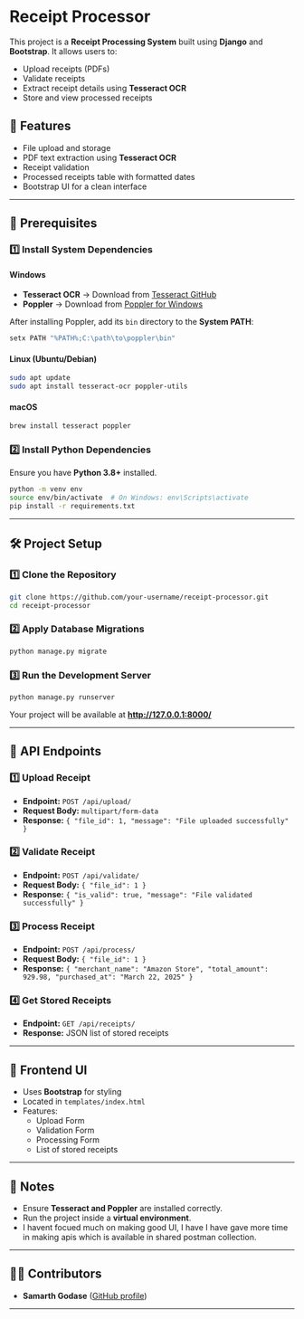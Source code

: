 # Receipt Processor

This project is a **Receipt Processing System** built using **Django** and **Bootstrap**. It allows users to:
- Upload receipts (PDFs)
- Validate receipts
- Extract receipt details using **Tesseract OCR**
- Store and view processed receipts

## 🚀 Features
- File upload and storage
- PDF text extraction using **Tesseract OCR**
- Receipt validation
- Processed receipts table with formatted dates
- Bootstrap UI for a clean interface

---

## 📌 Prerequisites

### 1️⃣ Install System Dependencies
#### Windows
- **Tesseract OCR** → Download from [Tesseract GitHub](https://github.com/UB-Mannheim/tesseract/wiki)
- **Poppler** → Download from [Poppler for Windows](https://github.com/oschwartz10612/poppler-windows/releases)

After installing Poppler, add its `bin` directory to the **System PATH**:
```sh
setx PATH "%PATH%;C:\path\to\poppler\bin"
```

#### Linux (Ubuntu/Debian)
```sh
sudo apt update
sudo apt install tesseract-ocr poppler-utils
```

#### macOS
```sh
brew install tesseract poppler
```

### 2️⃣ Install Python Dependencies
Ensure you have **Python 3.8+** installed.

```sh
python -m venv env
source env/bin/activate  # On Windows: env\Scripts\activate
pip install -r requirements.txt
```

---

## 🛠️ Project Setup

### 1️⃣ Clone the Repository
```sh
git clone https://github.com/your-username/receipt-processor.git
cd receipt-processor
```

### 2️⃣ Apply Database Migrations
```sh
python manage.py migrate
```

### 3️⃣ Run the Development Server
```sh
python manage.py runserver
```

Your project will be available at **http://127.0.0.1:8000/**

---

## 📂 API Endpoints

### **1️⃣ Upload Receipt**
- **Endpoint:** `POST /api/upload/`
- **Request Body:** `multipart/form-data`
- **Response:** `{ "file_id": 1, "message": "File uploaded successfully" }`

### **2️⃣ Validate Receipt**
- **Endpoint:** `POST /api/validate/`
- **Request Body:** `{ "file_id": 1 }`
- **Response:** `{ "is_valid": true, "message": "File validated successfully" }`

### **3️⃣ Process Receipt**
- **Endpoint:** `POST /api/process/`
- **Request Body:** `{ "file_id": 1 }`
- **Response:** `{ "merchant_name": "Amazon Store", "total_amount": 929.98, "purchased_at": "March 22, 2025" }`

### **4️⃣ Get Stored Receipts**
- **Endpoint:** `GET /api/receipts/`
- **Response:** JSON list of stored receipts

---

## 🎨 Frontend UI
- Uses **Bootstrap** for styling
- Located in `templates/index.html`
- Features:
  - Upload Form
  - Validation Form
  - Processing Form
  - List of stored receipts

---

## 🎯 Notes
- Ensure **Tesseract and Poppler** are installed correctly.
- Run the project inside a **virtual environment**.
- I havent focued much on making good UI, I have I have gave more time in making apis which is available in shared postman collection.

---

## 👨‍💻 Contributors
- **Samarth Godase** ([GitHub profile](https://github.com/samarth1011))

---
